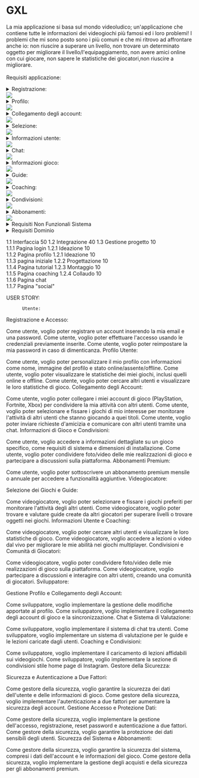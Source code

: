 # GXL
La mia applicazione si basa sul mondo videoludico; un'applicazione che contiene tutte le informazioni dei videogiochi più famosi ed i loro problemi!
I problemi che mi sono posto sono i più comuni e che mi ritrovo ad affrontare anche io: non riuscire a superare un livello, non trovare un determinato oggetto per migliorare il livello/l'equipaggiamento, non avere amici online con cui giocare, non sapere le statistiche dei giocatori,non riuscire a migliorare.<br>
<br>
Requisiti applicazione:
<details>
<summary>Registrazione:</summary>
  *  Requisti Funzionali Utente<br>
 <br>
- Gli utenti, appena scaricata l’applicazione, si troveranno la classica schermata di registrazione dove inseriranno la propria email e password, con possibilità di cambiarla in caso di dimenticanza.<br>
- Ci sarà la possibilità di attivare anche l’autenticazione a due fattori, ovvero aggiungere una sicurezza in più per proteggere il tuo account.
 *  Requisti Funzionali Sistema<br>
 <br>
 - Gestione accesso, registrazione, reset password e autenticazione a due fattori.
</details>     
<img src="http://yuml.me/diagram/scruffy/usecase/[Utente]-(Accesso), (Accesso)<(Autenticazione a due fattori)"> 
<details>
<summary>Profilo:</summary>
 *  Requisti Funzionali Utente<br>
 <br>
- Gli utenti potranno personalizzare il loro profilo cambiando le proprie informazioni come il nome e cognome, la propria immagine profilo, lo stato “online, assente, offline”, la password, la mail.
- Ogni utente potrà vedere tutte le sue statistiche, sia dei giochi online (come Fortnite, Rainbow Six Siege, Call of Duty…) sia dei giochi offline (The Last of Us, Spiderman, Uncharted…).
  *  Requisti Funzionali Sistema<br>
 <br>
 -Gestione modifiche apportate al profilo.
</details> 
<img src="http://yuml.me/diagram/scruffy/usecase/[Utente]-(Accesso), (Accesso)<(Modifica profilo), (Accesso)<(Vedere statistiche)">
<details>
<summary>Collegamento degli account:</summary>
 *  Requisti Funzionali Utente<br>
 <br>
- L’utente dovrà collegare i propri account (account PlayStation, account Fortnite, account Xbox…).
- In questo modo potrà rendere visibile la propria attività ad altri utenti.
  *  Requisti Funzionali Sistema<br>
 <br>
 -Supporto per collegamento e sincronizzazzione degli account dei giochi.
</details>
<img src="http://yuml.me/diagram/scruffy/usecase/[Utente]-(Accesso), (Accesso)>(Collegare account esterni), [Sistema GXL]-(Collegare account esterni)"> 
<details>
<summary>Selezione:</summary>
 *  Requisti Funzionali Utente<br>
 <br>
- L’utente potrà selezionare un gioco a cui è interessato e “fissarlo”, metterlo nei preferiti per vederlo ogni volta senza doverlo selezionare.
- In questo modo, dopo aver selezionato il gioco/i giochi l'utente potrà vedere tutti gli altri utenti che al momento ci stanno giocando e vedere il loro stato di avanzamento.
</details>
<img src="http://yuml.me/diagram/scruffy/usecase/[Utente]-(Accesso), (Accesso)<(Cerca e fissa giochi), (Cerca e fissa giochi)>(Vedere utenti online), [Sistema GXL]-(Prendere profili), (Prendere profili)-(Vedere utenti online)"> 
<details>
<summary>Informazioni utente:</summary>
 *  Requisti Funzionali Utente<br>
 <br>
- L’utente potrà cercarne un altro e vedrà tutte le sue statistiche, come il KD ( uccisioni per morti), da quando ha iniziato la sessione di gioco, quando l’ha installato la prima volta… e anche a che giochi sta giocando al momento
- Inoltre l'utente potrà inviare una richiesta d'amicizia.
  *  Requisti Funzionali Sistema<br>
 <br>
 -Raccolta di informazioni pubbliche di altri utenti
</details>
<img src="http://yuml.me/diagram/scruffy/usecase/[Utente]-(Accesso), (Accesso)<(Cerca utenti), (Cerca utenti)<(Richiesta amicizia),(Richiesta amicizia)>(Vedere statistiche)">
<details>
<summary>Chat:</summary>
 *  Requisti Funzionali Utente<br>
 <br>
- Dopo aver stretto amicizia, l'utente avrà l’accesso ad una chat dove potrà scriversi o stare in chiamata con l’altro utente.
  *  Requisti Funzionali Sistema<br>
 <br>
 -Fornire un sistema di chat. 
</details>
<img src="http://yuml.me/diagram/scruffy/usecase/[Utente]-(Accesso), (Accesso)<(Cerca utenti), (Cerca utenti)<(Richiesta amicizia),(Richiesta amicizia)<(Chat)">
<details>
<summary>Informazioni gioco:</summary>
 *  Requisti Funzionali Utente<br>
 <br>
- Ci sarà anche una sezione dedicata a tutte le informazioni del gioco desiderato, come quanto spazio occupa, quali sono i requisiti minimi, quando è uscito.
</details>
<img src="http://yuml.me/diagram/scruffy/usecase/[Utente]-(Accesso), (Accesso)<(Cerca giochi), (Cerca giochi)>(Informazioni)"> 
<details>
<summary>Guide:</summary>
 *  Requisti Funzionali Utente<br>
 <br>
- Saranno disponibili anche guide per superare un determinato livello o trovare un oggetto che ti potenzierà l’equipaggiamento.
- Queste potranno essere caricate da chiunque riesca a superare/trovare e potranno essere valutate con un like o dislike.
  *  Requisti Funzionali Sistema<br>
 <br>
 -Gestire la ricerca, la valutazione e il caricamento dei tutorial.
</details>
<img src="http://yuml.me/diagram/scruffy/usecase/[Utente]-(Accesso), (Accesso)<(Cerca giochi), (Cerca giochi)>(Tutorial)" >
<details>
<summary>Coaching:</summary>
 *  Requisti Funzionali Utente<br>
 <br>
- Per quanto riguarda i giochi multiplayer come Fortnite, Rainbow Six Siege, Apex… saranno disponibili delle “lezioni” sotto forma di video oppure “dal vivo” per aiutare l’utente ad acquisire più abilità.
  *  Requisti Funzionali Sistema<br>
 <br>
 -Gestire il caricamento di "lezioni" affidabili sui videogiochi.
</details>
<img src="http://yuml.me/diagram/scruffy/usecase/[Utente]-(Accesso), (Accesso)<(Cerca giochi), (Cerca giochi)>(Coaching)" >
<details>
<summary>Condivisioni:</summary>
 *  Requisti Funzionali Utente<br>
 <br>
- Ci sarà anche una sezione stile home page di Instagram dove ognuno potrà condividere foto/video di ciò che è riuscito a fare, come trickshot, speedrun… o semplicemente per chi vuole discutere su un gioco.
- Inoltre ci sarà un tasto Spoiler che nasconderà le immagini/video che non sono ancora state raggiunte dall’utente (livelli non ancora superati, oggetti non scoperti…).
  *  Requisti Funzionali Sistema<br>
 <br>
 -Fornire una "home page" stile Instagram dove gli utenti potranno condividere contenuti, vedere le storie, mettere like e lasciare un commento.
</details>
<img src="http://yuml.me/diagram/scruffy/usecase/[Utente]-(Accesso), (Accesso)>(Sezione di condivisione)" >
<details>
<summary>Abbonamenti:</summary>
 *  Requisti Funzionali Utente<br>
 <br>
- Ci sarà un abbonameno Premium, che permetterà di sbloccare più funzionalità.
- Questo abbonamento sarà sia mensile, che annuale, con la possibilità di selezionare quanti mesi o anni si vuole.
  *  Requisti Funzionali Sistema<br>
 <br>
 -Gestione acquisto di abbonamenti
</details>
<img src="http://yuml.me/diagram/scruffy/usecase/[Utente]-(Accesso),(Accesso)<(Premium),(Premium)>(Aggiungi carta),(Premium)>(Scegli il piano),(Premium)>(Paga),[Banca]-(Elaborazione),(Elaborazione)>(Invia risultato di conferma),[Sistema GXL]-(Attiva Premium)" >
<details>
<summary>Requisiti Non Funzionali Sistema</summary>
 <br>
 <details>
<summary>Sicurezza:</summary>
   <br>
-Il sistema deve garantire la sicurezza dei dati dell'utente, compresi i dati dell'account e le informazioni del gioco.
</details>
<details>
<summary>Performance:</summary>
  <br>
-Il sistema deve essere reattivo e garantire tempi di risposta rapidi.
</details>
<details>
<summary>Scalabilità:</summary>
  <br>
-Il sistema deve essere in grado di gestire un numero crescente di utenti e dati di gioco.
</details>
<details>
<summary>Usabilità:</summary>
  <br>
-L'applicazione deve essere intuitiva e facile da usare per gli utenti.
</details>
<details>
<summary>Disponibilità:</summary>
  <br>
-Il sistema deve essere disponibile e accessibile in modo affidabile.
</details>
</details>
<details>
<summary>Requisiti Dominio</summary>
 <br>
 <details>
<summary>Giochi Multiplayer e Singleplayer:</summary>
   <br>
-L'applicazione copre sia giochi multiplayer che singleplayer.
</details>
<details>
<summary>Comunità di Giocatori:</summary>
  <br>
-L'applicazione crea una comunità in cui gli utenti possono interagire, scambiare esperienze di gioco e aiutarsi reciprocamente.
</details>
<details>
<summary>Risorse di Gioco:</summary>
  <br>
-L'applicazione fornisce informazioni sui giochi, guide e risorse educative per migliorare le abilità di gioco.
</details>
<details>
<summary>Abbonamenti Premium:</summary>
  <br>
-L'applicazione offre opzioni di abbonamento premium per gli utenti interessati a funzionalità aggiuntive.
</details>
</details>

1.1 Interfaccia 50     1.2 Integrazione 40   1.3 Gestione progetto 10 <br>
1.1.1 Pagina login     1.2.1 Ideazione 10 <br>
1.1.2 Pagina profilo   1.2.1 Ideazione 10 <br>
1.1.3 pagina iniziale  1.2.2 Progettazione 10 <br>
1.1.4 Pagina tutorial  1.2.3 Montaggio 10 <br>
1.1.5 Pagina coaching  1.2.4 Collaudo 10<br>
1.1.6 Pagina chat <br>
1.1.7 Pagina "social"


USER STORY:

          Utente:

Registrazione e Accesso:

Come utente, voglio poter registrare un account inserendo la mia email e una password.
Come utente, voglio poter effettuare l'accesso usando le credenziali previamente inserite.
Come utente, voglio poter reimpostare la mia password in caso di dimenticanza.
Profilo Utente:

Come utente, voglio poter personalizzare il mio profilo con informazioni come nome, immagine del profilo e stato online/assente/offline.
Come utente, voglio poter visualizzare le statistiche dei miei giochi, inclusi quelli online e offline.
Come utente, voglio poter cercare altri utenti e visualizzare le loro statistiche di gioco.
Collegamento degli Account:

Come utente, voglio poter collegare i miei account di gioco (PlayStation, Fortnite, Xbox) per condividere la mia attività con altri utenti.
Come utente, voglio poter selezionare e fissare i giochi di mio interesse per monitorare l'attività di altri utenti che stanno giocando a quei titoli.
Come utente, voglio poter inviare richieste d'amicizia e comunicare con altri utenti tramite una chat.
Informazioni di Gioco e Condivisioni:

Come utente, voglio accedere a informazioni dettagliate su un gioco specifico, come requisiti di sistema e dimensioni di installazione.
Come utente, voglio poter condividere foto/video delle mie realizzazioni di gioco e partecipare a discussioni sulla piattaforma.
Abbonamenti Premium:

Come utente, voglio poter sottoscrivere un abbonamento premium mensile o annuale per accedere a funzionalità aggiuntive.
Videogiocatore:

Selezione dei Giochi e Guide:

Come videogiocatore, voglio poter selezionare e fissare i giochi preferiti per monitorare l'attività degli altri utenti.
Come videogiocatore, voglio poter trovare e valutare guide create da altri giocatori per superare livelli o trovare oggetti nei giochi.
Informazioni Utente e Coaching:

Come videogiocatore, voglio poter cercare altri utenti e visualizzare le loro statistiche di gioco.
Come videogiocatore, voglio accedere a lezioni o video dal vivo per migliorare le mie abilità nei giochi multiplayer.
Condivisioni e Comunità di Giocatori:

Come videogiocatore, voglio poter condividere foto/video delle mie realizzazioni di gioco sulla piattaforma.
Come videogiocatore, voglio partecipare a discussioni e interagire con altri utenti, creando una comunità di giocatori.
Sviluppatore:

Gestione Profilo e Collegamento degli Account:

Come sviluppatore, voglio implementare la gestione delle modifiche apportate al profilo.
Come sviluppatore, voglio implementare il collegamento degli account di gioco e la sincronizzazione.
Chat e Sistema di Valutazione:

Come sviluppatore, voglio implementare il sistema di chat tra utenti.
Come sviluppatore, voglio implementare un sistema di valutazione per le guide e le lezioni caricate dagli utenti.
Coaching e Condivisioni:

Come sviluppatore, voglio implementare il caricamento di lezioni affidabili sui videogiochi.
Come sviluppatore, voglio implementare la sezione di condivisioni stile home page di Instagram.
Gestore della Sicurezza:

Sicurezza e Autenticazione a Due Fattori:

Come gestore della sicurezza, voglio garantire la sicurezza dei dati dell'utente e delle informazioni di gioco.
Come gestore della sicurezza, voglio implementare l'autenticazione a due fattori per aumentare la sicurezza degli account.
Gestione Accesso e Protezione Dati:

Come gestore della sicurezza, voglio implementare la gestione dell'accesso, registrazione, reset password e autenticazione a due fattori.
Come gestore della sicurezza, voglio garantire la protezione dei dati sensibili degli utenti.
Sicurezza del Sistema e Abbonamenti:

Come gestore della sicurezza, voglio garantire la sicurezza del sistema, compresi i dati dell'account e le informazioni del gioco.
Come gestore della sicurezza, voglio implementare la gestione degli acquisti e della sicurezza per gli abbonamenti premium.



